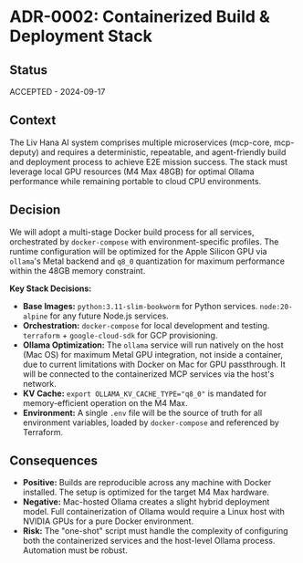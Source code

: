 # ADR-0002: Containerized Build & Deployment Stack

## Status
ACCEPTED - 2024-09-17

## Context
The Liv Hana AI system comprises multiple microservices (mcp-core, mcp-deputy) and requires a deterministic, repeatable, and agent-friendly build and deployment process to achieve E2E mission success. The stack must leverage local GPU resources (M4 Max 48GB) for optimal Ollama performance while remaining portable to cloud CPU environments.

## Decision
We will adopt a multi-stage Docker build process for all services, orchestrated by `docker-compose` with environment-specific profiles. The runtime configuration will be optimized for the Apple Silicon GPU via `ollama`'s Metal backend and `q8_0` quantization for maximum performance within the 48GB memory constraint.

**Key Stack Decisions:**
*   **Base Images:** `python:3.11-slim-bookworm` for Python services. `node:20-alpine` for any future Node.js services.
*   **Orchestration:** `docker-compose` for local development and testing. `terraform` + `google-cloud-sdk` for GCP provisioning.
*   **Ollama Optimization:** The `ollama` service will run natively on the host (Mac OS) for maximum Metal GPU integration, not inside a container, due to current limitations with Docker on Mac for GPU passthrough. It will be connected to the containerized MCP services via the host's network.
*   **KV Cache:** `export OLLAMA_KV_CACHE_TYPE="q8_0"` is mandated for memory-efficient operation on the M4 Max.
*   **Environment:** A single `.env` file will be the source of truth for all environment variables, loaded by `docker-compose` and referenced by Terraform.

## Consequences
*   **Positive:** Builds are reproducible across any machine with Docker installed. The setup is optimized for the target M4 Max hardware.
*   **Negative:** Mac-hosted Ollama creates a slight hybrid deployment model. Full containerization of Ollama would require a Linux host with NVIDIA GPUs for a pure Docker environment.
*   **Risk:** The "one-shot" script must handle the complexity of configuring both the containerized services and the host-level Ollama process. Automation must be robust.